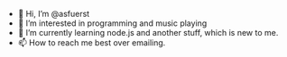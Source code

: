 - 👋 Hi, I’m @asfuerst
- 👀 I’m interested in programming and music playing
- 🌱 I’m currently learning node.js and another stuff, which is new to me.
- 📫 How to reach me best over emailing.

<!---
asfuerst/asfuerst is a ✨ special ✨ repository because its `README.md` (this file) appears on your GitHub profile.
You can click the Preview link to take a look at your changes.
--->
